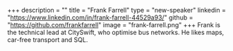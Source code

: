 +++
description = ""
title = "Frank Farrell"
type = "new-speaker"
linkedin = "https://www.linkedin.com/in/frank-farrell-44529a93/"
github = "https://github.com/frankfarrell"
image = "frank-farrell.png"
+++
Frank is the technical lead at CitySwift, who optimise bus networks. He likes maps, car-free transport and SQL.